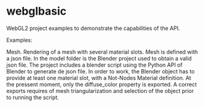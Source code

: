 # webglbasic

WebGL2 project examples to demonstrate the capabilities of the API.

Examples:

Mesh. Rendering of a mesh with several material slots. Mesh is defined with a json file. In the model folder is the Blender project used to obtain a valid json file. The project includes a blender script using the Python API of Blender to generate de json file. In order to work, the Blender object has to provide at least one  material slot, with a Not-Nodes Material definition. At the pressent moment, only the diffuse_color property is exported. A correct exports requires of mesh triangularization and selection of the object prior to running the script.
